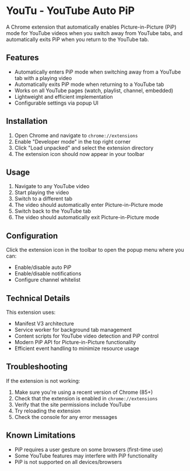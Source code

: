 # YouTu - YouTube Auto PiP

A Chrome extension that automatically enables Picture-in-Picture (PiP) mode for YouTube videos when you switch away from YouTube tabs, and automatically exits PiP when you return to the YouTube tab.

## Features

- Automatically enters PiP mode when switching away from a YouTube tab with a playing video
- Automatically exits PiP mode when returning to a YouTube tab
- Works on all YouTube pages (watch, playlist, channel, embedded)
- Lightweight and efficient implementation
- Configurable settings via popup UI

## Installation

1. Open Chrome and navigate to `chrome://extensions`
2. Enable "Developer mode" in the top right corner
3. Click "Load unpacked" and select the extension directory
4. The extension icon should now appear in your toolbar

## Usage

1. Navigate to any YouTube video
2. Start playing the video
3. Switch to a different tab
4. The video should automatically enter Picture-in-Picture mode
5. Switch back to the YouTube tab
6. The video should automatically exit Picture-in-Picture mode

## Configuration

Click the extension icon in the toolbar to open the popup menu where you can:

- Enable/disable auto PiP
- Enable/disable notifications
- Configure channel whitelist

## Technical Details

This extension uses:

- Manifest V3 architecture
- Service worker for background tab management
- Content scripts for YouTube video detection and PiP control
- Modern PiP API for Picture-in-Picture functionality
- Efficient event handling to minimize resource usage

## Troubleshooting

If the extension is not working:

1. Make sure you're using a recent version of Chrome (85+)
2. Check that the extension is enabled in `chrome://extensions`
3. Verify that the site permissions include YouTube
4. Try reloading the extension
5. Check the console for any error messages

## Known Limitations

- PiP requires a user gesture on some browsers (first-time use)
- Some YouTube features may interfere with PiP functionality
- PiP is not supported on all devices/browsers